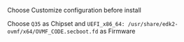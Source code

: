 Choose Customize configuration before install

Choose `Q35` as Chipset and `UEFI_x86_64: /usr/share/edk2-ovmf/x64/OVMF_CODE.secboot.fd` as Firmware
